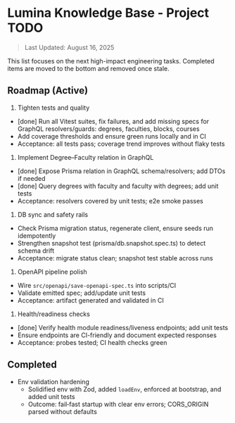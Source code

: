 # Lumina Knowledge Base - Project TODO

> Last Updated: August 16, 2025

This list focuses on the next high-impact engineering tasks. Completed items are moved to the bottom and removed once stale.

## Roadmap (Active)

1. Tighten tests and quality

- [done] Run all Vitest suites, fix failures, and add missing specs for GraphQL resolvers/guards: degrees, faculties, blocks, courses
- Add coverage thresholds and ensure green runs locally and in CI
- Acceptance: all tests pass; coverage trend improves without flaky tests

1. Implement Degree–Faculty relation in GraphQL

- [done] Expose Prisma relation in GraphQL schema/resolvers; add DTOs if needed
- [done] Query degrees with faculty and faculty with degrees; add unit tests
- Acceptance: resolvers covered by unit tests; e2e smoke passes

1. DB sync and safety rails

- Check Prisma migration status, regenerate client, ensure seeds run idempotently
- Strengthen snapshot test (prisma/db.snapshot.spec.ts) to detect schema drift
- Acceptance: migrate status clean; snapshot test stable across runs

1. OpenAPI pipeline polish

- Wire `src/openapi/save-openapi-spec.ts` into scripts/CI
- Validate emitted spec; add/update unit tests
- Acceptance: artifact generated and validated in CI

1. Health/readiness checks

- [done] Verify health module readiness/liveness endpoints; add unit tests
- Ensure endpoints are CI-friendly and document expected responses
- Acceptance: probes tested; CI health checks green

## Completed

- Env validation hardening
  - Solidified env with Zod, added `loadEnv`, enforced at bootstrap, and added unit tests
  - Outcome: fail‑fast startup with clear env errors; CORS_ORIGIN parsed without defaults
